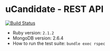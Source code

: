 # uCandidate - REST API
[![Build Status](https://travis-ci.org/ronanrodrigo/ucandidate-api.svg?branch=master)](https://travis-ci.org/ronanrodrigo/ucandidate-api)
* Ruby version: ``2.1.2``
* MongoDB version: 2.6.4
* How to run the test suite: ``bundle exec rspec``